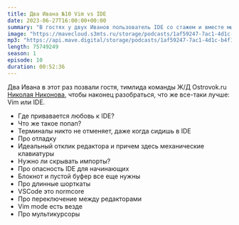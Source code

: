 ```yaml
---
title: Два Ивана №10 Vim vs IDE
date: 2023-06-27T16:00:00+00:00
summary: "В гостях у двух Иванов пользователь IDE со стажем и вместе мы погворили о том, что же лучше: навороченные редакторы кода или IDE."
image: "https://mavecloud.s3mts.ru/storage/podcasts/1af59247-7ac1-4d1c-b4f1-fd950f3daf15/images/cb9488af-816c-46f5-8844-b7bcf2e0f263.jpg"
mp3: "https://api.mave.digital/storage/podcasts/1af59247-7ac1-4d1c-b4f1-fd950f3daf15/episodes/cb9488af-816c-46f5-8844-b7bcf2e0f263.mp3"
length: 75749249
season: 1
episode: 10
duration: 00:52:36
---
```


Два Ивана в этот раз позвали гостя, тимлида команды Ж/Д Ostrovok.ru [Николая Никонова](https://www.linkedin.com/in/nikolnikon/), чтобы наконец разобраться, что же все-таки лучше: Vim или IDE.

- Где привавается любовь к IDE?
- Что же такое попап?
- Терминалы никто не отменяет, даже когда сидишь в IDE
- Про отладку
- Идеальный отклик редактора и причем здесь механические клавиатуры
- Нужно ли скрывать импорты?
- Про опасность IDE для начинающих
- Блокнот и пустой буфер все еще нужны
- Про длинные шорткаты
- VSCode это normcore
- Про переключение между редакторами
- Vim mode есть везде
- Про мультикурсоры
